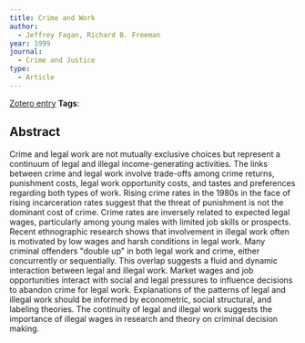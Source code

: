 ```yaml
---
title: Crime and Work
author:
  - Jeffrey Fagan, Richard B. Freeman
year: 1999
journal:
  - Crime and Justice
type:
  - Article
---
```

[Zotero entry](zotero://select/items/@faganCrimeWork1999)
**Tags**:
## Abstract

Crime and legal work are not mutually exclusive choices but represent a continuum of legal and illegal income-generating activities. The links between crime and legal work involve trade-offs among crime returns, punishment costs, legal work opportunity costs, and tastes and preferences regarding both types of work. Rising crime rates in the 1980s in the face of rising incarceration rates suggest that the threat of punishment is not the dominant cost of crime. Crime rates are inversely related to expected legal wages, particularly among young males with limited job skills or prospects. Recent ethnographic research shows that involvement in illegal work often is motivated by low wages and harsh conditions in legal work. Many criminal offenders "double up" in both legal work and crime, either concurrently or sequentially. This overlap suggests a fluid and dynamic interaction between legal and illegal work. Market wages and job opportunities interact with social and legal pressures to influence decisions to abandon crime for legal work. Explanations of the patterns of legal and illegal work should be informed by econometric, social structural, and labeling theories. The continuity of legal and illegal work suggests the importance of illegal wages in research and theory on criminal decision making.
